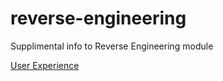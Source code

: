 # reverse-engineering
Supplimental info to Reverse Engineering module

[User Experience](/user-experience.md)
